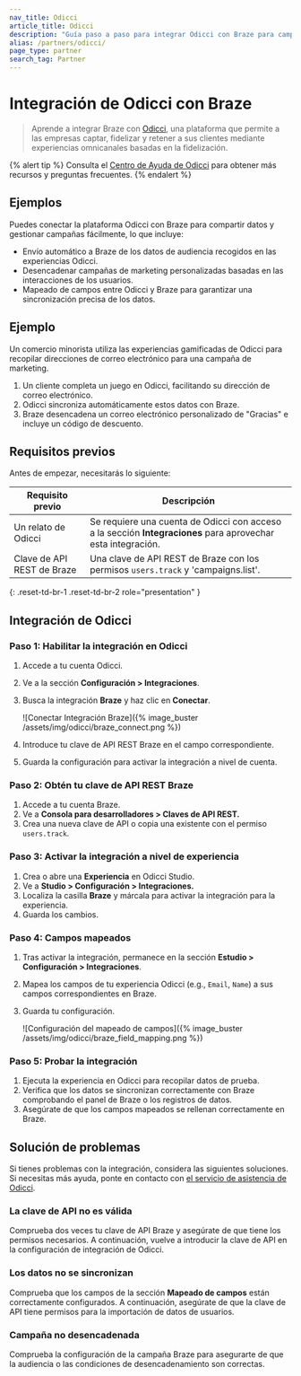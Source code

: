 ```yaml
---
nav_title: Odicci
article_title: Odicci
description: "Guía paso a paso para integrar Odicci con Braze para campañas de marketing personalizadas"
alias: /partners/odicci/
page_type: partner
search_tag: Partner
---
```


# Integración de Odicci con Braze

> Aprende a integrar Braze con [Odicci](https://www.odicci.com/), una plataforma que permite a las empresas captar, fidelizar y retener a sus clientes mediante experiencias omnicanales basadas en la fidelización.

{% alert tip %}
Consulta el [Centro de Ayuda de Odicci](https://help.odicci.com) para obtener más recursos y preguntas frecuentes.
{% endalert %}

## Ejemplos

Puedes conectar la plataforma Odicci con Braze para compartir datos y gestionar campañas fácilmente, lo que incluye:

- Envío automático a Braze de los datos de audiencia recogidos en las experiencias Odicci.
- Desencadenar campañas de marketing personalizadas basadas en las interacciones de los usuarios.
- Mapeado de campos entre Odicci y Braze para garantizar una sincronización precisa de los datos.

## Ejemplo

Un comercio minorista utiliza las experiencias gamificadas de Odicci para recopilar direcciones de correo electrónico para una campaña de marketing.

1. Un cliente completa un juego en Odicci, facilitando su dirección de correo electrónico.
2. Odicci sincroniza automáticamente estos datos con Braze.
3. Braze desencadena un correo electrónico personalizado de "Gracias" e incluye un código de descuento.

## Requisitos previos

Antes de empezar, necesitarás lo siguiente:

| Requisito previo             | Descripción                                                               |
|---------------------------------------|------------------------------------------------------------------------------------------------------------------------------------------|
| Un relato de Odicci            | Se requiere una cuenta de Odicci con acceso a la sección **Integraciones** para aprovechar esta integración.|
| Clave de API REST de Braze        | Una clave de API REST de Braze con los permisos `users.track` y 'campaigns.list'. |
{: .reset-td-br-1 .reset-td-br-2 role="presentation" }

## Integración de Odicci

### Paso 1: Habilitar la integración en Odicci

1. Accede a tu cuenta Odicci.
2. Ve a la sección **Configuración > Integraciones**.
3. Busca la integración **Braze** y haz clic en **Conectar**.

   ![Conectar Integración Braze]({% image_buster /assets/img/odicci/braze_connect.png %})

4. Introduce tu clave de API REST Braze en el campo correspondiente.
5. Guarda la configuración para activar la integración a nivel de cuenta.

### Paso 2: Obtén tu clave de API REST Braze

1. Accede a tu cuenta Braze.
2. Ve a **Consola para desarrolladores > Claves de API REST.**
3. Crea una nueva clave de API o copia una existente con el permiso `users.track`.

### Paso 3: Activar la integración a nivel de experiencia

1. Crea o abre una **Experiencia** en Odicci Studio.
2. Ve a **Studio > Configuración > Integraciones.**
3. Localiza la casilla **Braze** y márcala para activar la integración para la experiencia.
4. Guarda los cambios.

### Paso 4: Campos mapeados

1. Tras activar la integración, permanece en la sección **Estudio > Configuración > Integraciones**.
2. Mapea los campos de tu experiencia Odicci (e.g., `Email`, `Name`) a sus campos correspondientes en Braze.
3. Guarda tu configuración.

   ![Configuración del mapeado de campos]({% image_buster /assets/img/odicci/braze_field_mapping.png %})

### Paso 5: Probar la integración

1. Ejecuta la experiencia en Odicci para recopilar datos de prueba.
2. Verifica que los datos se sincronizan correctamente con Braze comprobando el panel de Braze o los registros de datos.
3. Asegúrate de que los campos mapeados se rellenan correctamente en Braze.

## Solución de problemas

Si tienes problemas con la integración, considera las siguientes soluciones. Si necesitas más ayuda, ponte en contacto con [el servicio de asistencia de Odicci](https://help.odicci.com).

### La clave de API no es válida

Comprueba dos veces tu clave de API Braze y asegúrate de que tiene los permisos necesarios. A continuación, vuelve a introducir la clave de API en la configuración de integración de Odicci.

### Los datos no se sincronizan

Comprueba que los campos de la sección **Mapeado de campos** están correctamente configurados. A continuación, asegúrate de que la clave de API tiene permisos para la importación de datos de usuarios.

### Campaña no desencadenada

Comprueba la configuración de la campaña Braze para asegurarte de que la audiencia o las condiciones de desencadenamiento son correctas.
